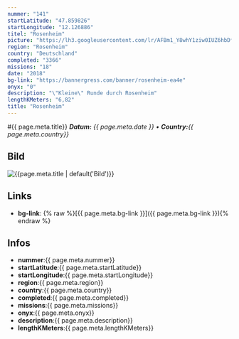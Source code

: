 ```yaml
---
nummer: "141"
startLatitude: "47.859826"
startLongitude: "12.126886"
titel: "Rosenheim"
picture: "https://lh3.googleusercontent.com/lr/AFBm1_Y8whY1ziw0IUZ6hbDfb93ITDchBkVQRDAEZiy0kqZhpoFuJ7HBFzg6Tnk760fpPnTk1GTcHFsntXQzrpWh6m0EcA_OWOm9cLQ6x1KxJT1-E9Fs8ixsKsAPPNF9v-VAcoypZ_HYlwSYa9lzsGA7XJC1awWFyXBtwjbBwapV3EAQazcD7VGBpnw9stuJQKtBhee7KlTb53I9fNKMPRxJI7PCfqcrcSWq6tQPBhdo2R4w8aBPYhBpLK0cP1-u4r5lLDIaySqZsq2bfZH3pRjC__BkCQ6XpG2Hnqi1Q39-f4WwbUSlaAyR2V3-opme-x5snj4I9aOv6lJNx2K4uF0-_7x1aWkYZFy4kamdlVm7yvqiJFldZSyPRzGong3L9YZHEZASAat092xJQZyGiIMYvpB8rU6Mrx4jCpw3O0lLjyg1aR0FF4Awg-VNrYcMCsjISHFQNTkJhMD2kKYDH19CeghKMT8WiHPfHbP6LQcLSeExNgE5Z1iY278AKSx6Kwj1akDgcVsO2lrQq4OsXii4GUJlL54qOtAaqJyFR7r2Ngt9iQZGdhisLK3rxRQ8JFY8o9DGlS2GbE5FQuIoAuns7RzPwv8l70OWznR7AzXOUFQ3bFlJ22JdIPh--xnwXapoqTDl1dXrFcPgRCOvm-iyVdF1gql51MaPZq9r6dJuqjOH-GmaToICYPNtPdBBFCEstlj7vgqfmq7FnT6XgGQd0SZj-A5gtFrS79ctP6HtH0NITrhTDGlzjD6jQXpdGTfp9RtmRP5pfLMjjdWW6RIurgISIPw1Ph4jQQht82EkxTqXBb6101VTBSK_J-mJVQB20ou9LcKVi5z8YBPNt13mZ62yjyzetLY"
region: "Rosenheim"
country: "Deutschland"
completed: "3366"
missions: "18"
date: "2018"
bg-link: "https://bannergress.com/banner/rosenheim-ea4e"
onyx: "0"
description: "\"Kleine\" Runde durch Rosenheim"
lengthKMeters: "6,82"
title: "Rosenheim"
---
```


#{{ page.meta.title}}
_**Datum:** {{ page.meta.date }} • **Country:**{{ page.meta.country}}_

## Bild
![{{page.meta.title | default('Bild')}}]({{page.meta.picture}})

## Links
- **bg-link**: {% raw %}[{{ page.meta.bg-link }}]({{ page.meta.bg-link }}){% endraw %}

## Infos
- **nummer**:{{ page.meta.nummer}}
- **startLatitude**:{{ page.meta.startLatitude}}
- **startLongitude**:{{ page.meta.startLongitude}}
- **region**:{{ page.meta.region}}
- **country**:{{ page.meta.country}}
- **completed**:{{ page.meta.completed}}
- **missions**:{{ page.meta.missions}}
- **onyx**:{{ page.meta.onyx}}
- **description**:{{ page.meta.description}}
- **lengthKMeters**:{{ page.meta.lengthKMeters}}

